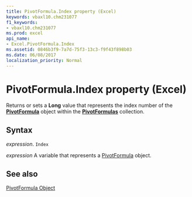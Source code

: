 ```yaml
---
title: PivotFormula.Index property (Excel)
keywords: vbaxl10.chm231077
f1_keywords:
- vbaxl10.chm231077
ms.prod: excel
api_name:
- Excel.PivotFormula.Index
ms.assetid: 0846b3f9-7a7d-75f3-13c3-f9f43f898b03
ms.date: 06/08/2017
localization_priority: Normal
---
```



# PivotFormula.Index property (Excel)

Returns or sets a  **Long** value that represents the index number of the **[PivotFormula](Excel.PivotFormula.md)** object within the **[PivotFormulas](Excel.PivotFormulas.md)** collection.


## Syntax

_expression_. `Index`

_expression_ A variable that represents a [PivotFormula](Excel.PivotFormula.md) object.


## See also


[PivotFormula Object](Excel.PivotFormula.md)

